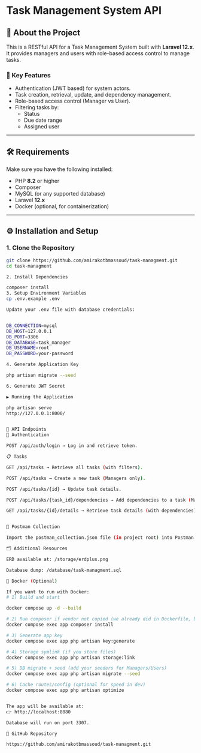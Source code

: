 # Task Management System API

## 📌 About the Project
This is a RESTful API for a Task Management System built with **Laravel 12.x**.  
It provides managers and users with role-based access control to manage tasks.  

### 🔑 Key Features
- Authentication (JWT based) for system actors.
- Task creation, retrieval, update, and dependency management.
- Role-based access control (Manager vs User).
- Filtering tasks by:
  - Status
  - Due date range
  - Assigned user

---

## 🛠️ Requirements
Make sure you have the following installed:
- PHP **8.2** or higher
- Composer
- MySQL (or any supported database)
- Laravel **12.x**
- Docker (optional, for containerization)

---

## ⚙️ Installation and Setup

### 1. Clone the Repository
```bash
git clone https://github.com/amirakotbmassoud/task-managment.git
cd task-managment

2. Install Dependencies

composer install
3. Setup Environment Variables
cp .env.example .env

Update your .env file with database credentials:


DB_CONNECTION=mysql
DB_HOST=127.0.0.1
DB_PORT=3306
DB_DATABASE=task_manager
DB_USERNAME=root
DB_PASSWORD=your-password

4. Generate Application Key

php artisan migrate --seed

6. Generate JWT Secret

▶️ Running the Application

php artisan serve
http://127.0.0.1:8000/


📡 API Endpoints
🔐 Authentication

POST /api/auth/login → Log in and retrieve token.

📋 Tasks

GET /api/tasks → Retrieve all tasks (with filters).

POST /api/tasks → Create a new task (Managers only).

POST /api/tasks/{id} → Update task details.

POST /api/tasks/{task_id}/dependencies → Add dependencies to a task (Managers only).

GET /api/tasks/{id}/details → Retrieve task details (with dependencies).


🧰 Postman Collection

Import the postman_collection.json file (in project root) into Postman to test the API.

🗂️ Additional Resources

ERD available at: /storage/erdplus.png

Database dump: /database/task-managment.sql

🐳 Docker (Optional)

If you want to run with Docker:
# 1) Build and start

docker compose up -d --build

# 2) Run composer if vendor not copied (we already did in Dockerfile, but keep for dev sync)
docker compose exec app composer install

# 3) Generate app key
docker compose exec app php artisan key:generate

# 4) Storage symlink (if you store files)
docker compose exec app php artisan storage:link

# 5) DB migrate + seed (add your seeders for Managers/Users)
docker compose exec app php artisan migrate --seed

# 6) Cache routes/config (optional for speed in dev)
docker compose exec app php artisan optimize


The app will be available at:
👉 http://localhost:8080

Database will run on port 3307.

🔗 GitHub Repository

https://github.com/amirakotbmassoud/task-managment.git

